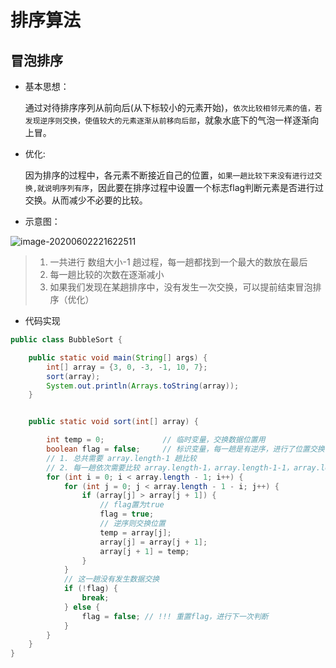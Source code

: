 # 排序算法

## 冒泡排序

- 基本思想：

  通过对待排序序列从前向后(从下标较小的元素开始)，`依次比较相邻元素的值，若发现逆序则交换，使值较大的元素逐渐从前移向后部`，就象水底下的气泡一样逐渐向上冒。   

- 优化:

  因为排序的过程中，各元素不断接近自己的位置，`如果一趟比较下来没有进行过交换,就说明序列有序`，因此要在排序过程中设置一个标志flag判断元素是否进行过交换。从而减少不必要的比较。

- 示意图：

![image-20200602221622511](C:\Users\Arnold\AppData\Roaming\Typora\typora-user-images\image-20200602221622511.png)

> 1. 一共进行 数组大小-1 趟过程，每一趟都找到一个最大的数放在最后
> 2. 每一趟比较的次数在逐渐减小
> 3. 如果我们发现在某趟排序中，没有发生一次交换，可以提前结束冒泡排序（优化）

- 代码实现

```java
public class BubbleSort {

    public static void main(String[] args) {
        int[] array = {3, 0, -3, -1, 10, 7};
        sort(array);
        System.out.println(Arrays.toString(array));
    }


    public static void sort(int[] array) {

        int temp = 0;             // 临时变量，交换数据位置用
        boolean flag = false;     // 标识变量，每一趟是有逆序，进行了位置交换
        // 1. 总共需要 array.length-1 趟比较
        // 2. 每一趟依次需要比较 array.length-1，array.length-1-1，array.length-1-2，.... 次
        for (int i = 0; i < array.length - 1; i++) {
            for (int j = 0; j < array.length - 1 - i; j++) {
                if (array[j] > array[j + 1]) {
                    // flag置为true
                    flag = true;
                    // 逆序则交换位置
                    temp = array[j];
                    array[j] = array[j + 1];
                    array[j + 1] = temp;
                }
            }
            // 这一趟没有发生数据交换
            if (!flag) {
                break;
            } else {
                flag = false; // !!! 重置flag，进行下一次判断
            }
        }
    }
}
```

